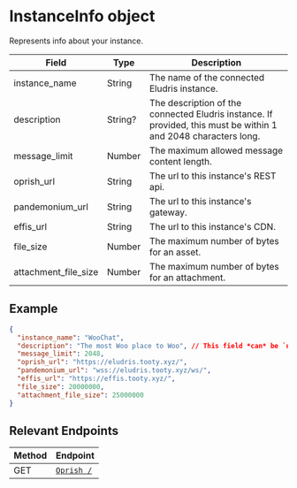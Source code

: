 # InstanceInfo object

Represents info about your instance.

| Field           | Type    | Description                                 |
|-----------------|---------|---------------------------------------------|
| instance_name   | String  | The name of the connected Eludris instance. |
| description     | String? | The description of the connected Eludris instance. If provided, this must be within 1 and 2048 characters long. |
| message_limit   | Number  | The maximum allowed message content length. |
| oprish_url      | String  | The url to this instance's REST api.        |
| pandemonium_url | String  | The url to this instance's gateway.         |
| effis_url       | String  | The url to this instance's CDN.             |
| file_size       | Number  | The maximum number of bytes for an asset.   |
| attachment_file_size | Number  | The maximum number of bytes for an attachment. |

## Example

```json
{
  "instance_name": "WooChat",
  "description": "The most Woo place to Woo", // This field *can* be `null`, but it will always exist
  "message_limit": 2048,
  "oprish_url": "https://eludris.tooty.xyz/",
  "pandemonium_url": "wss://eludris.tooty.xyz/ws/",
  "effis_url": "https://effis.tooty.xyz/",
  "file_size": 20000000,
  "attachment_file_size": 25000000
}
```

## Relevant Endpoints

| Method | Endpoint                                 |
|--------|------------------------------------------|
| GET    | [`Oprish /`](../oprish/instance_info.md) |
